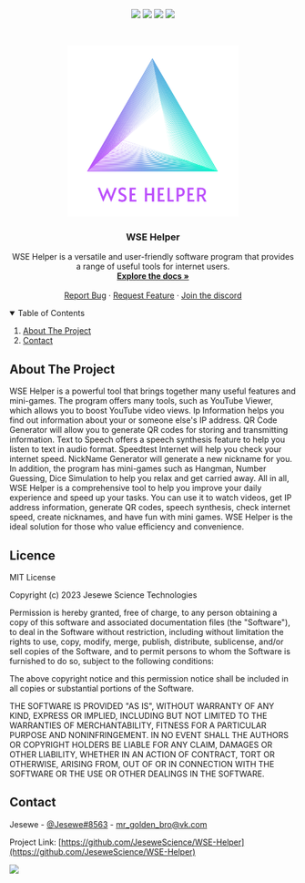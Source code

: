 <p align="center">
<img src=https://img.shields.io/github/stars/JeseweScience/WSE-Helper?style=for-the-badge&logo=appveyor&color=blue />
<img src=https://img.shields.io/github/forks/JeseweScience/WSE-Helper?style=for-the-badge&logo=appveyor&color=blue />
<img src=https://img.shields.io/github/issues/JeseweScience/WSE-Helper?style=for-the-badge&logo=appveyor&color=informational />
<img src=https://img.shields.io/github/issues-pr/JeseweScience/WSE-Helper?style=for-the-badge&logo=appveyor&color=informational />
</p>
<br />
<p align="center">
  <a>
    <img src="icon.png" alt="Logo" width="300" height="300">
  </a>
  
  <h3 align="center">WSE Helper</h3>

  <p align="center">
    WSE Helper is a versatile and user-friendly software program that provides a range of useful tools for internet users.
    <br />
    <a href="https://github.com/JeseweScience/WSE-Helper"><strong>Explore the docs »</strong></a>
    <br />
    <br />
    <a href="https://github.com/JeseweScience/WSE-Helper/issues">Report Bug</a>
    ·
    <a href="https://github.com/JeseweScience/WSE-Helper/issues">Request Feature</a>
      ·
    <a href="https://discord.com/invite/bEcFDDFfrj">Join the discord</a>
  </p>

<details open="open">
  <summary>Table of Contents</summary>
  <ol>
    <li>
      <a href="#about-the-project">About The Project</a>
    </li>
    <li><a href="#contact">Contact</a></li>
  </ol>
</details>

## About The Project

WSE Helper is a powerful tool that brings together many useful features and mini-games. The program offers many tools, such as YouTube Viewer, which allows you to boost YouTube video views. Ip Information helps you find out information about your or someone else's IP address. QR Code Generator will allow you to generate QR codes for storing and transmitting information. Text to Speech offers a speech synthesis feature to help you listen to text in audio format. Speedtest Internet will help you check your internet speed. NickName Generator will generate a new nickname for you. In addition, the program has mini-games such as Hangman, Number Guessing, Dice Simulation to help you relax and get carried away. All in all, WSE Helper is a comprehensive tool to help you improve your daily experience and speed up your tasks. You can use it to watch videos, get IP address information, generate QR codes, speech synthesis, check internet speed, create nicknames, and have fun with mini games. WSE Helper is the ideal solution for those who value efficiency and convenience.

## Licence

MIT License

Copyright (c) 2023 Jesewe Science Technologies

Permission is hereby granted, free of charge, to any person obtaining a copy
of this software and associated documentation files (the "Software"), to deal
in the Software without restriction, including without limitation the rights
to use, copy, modify, merge, publish, distribute, sublicense, and/or sell
copies of the Software, and to permit persons to whom the Software is
furnished to do so, subject to the following conditions:

The above copyright notice and this permission notice shall be included in all
copies or substantial portions of the Software.

THE SOFTWARE IS PROVIDED "AS IS", WITHOUT WARRANTY OF ANY KIND, EXPRESS OR
IMPLIED, INCLUDING BUT NOT LIMITED TO THE WARRANTIES OF MERCHANTABILITY,
FITNESS FOR A PARTICULAR PURPOSE AND NONINFRINGEMENT. IN NO EVENT SHALL THE
AUTHORS OR COPYRIGHT HOLDERS BE LIABLE FOR ANY CLAIM, DAMAGES OR OTHER
LIABILITY, WHETHER IN AN ACTION OF CONTRACT, TORT OR OTHERWISE, ARISING FROM,
OUT OF OR IN CONNECTION WITH THE SOFTWARE OR THE USE OR OTHER DEALINGS IN THE
SOFTWARE.

## Contact

Jesewe - [@Jesewe#8563](https://www.discordapp.com) - mr_golden_bro@vk.com

Project Link: [https://github.com/JeseweScience/WSE-Helper](https://github.com/JeseweScience/WSE-Helper)

<!-- Statistics -->  
<p>
<img src=https://komarev.com/ghpvc/?username=JeseweScience />
</p>